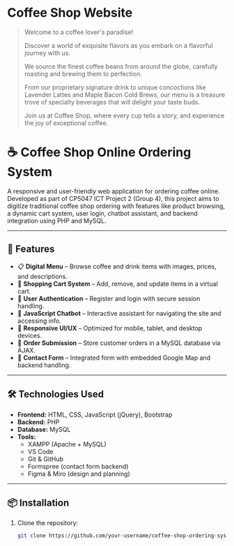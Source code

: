 # Coffee Shop Website

> Welcome to a coffee lover's paradise!
>
>Discover a world of exquisite flavors as you embark on a flavorful journey with us.
>
> We source the finest coffee beans from around the globe, carefully roasting and brewing them to perfection.
>
> From our proprietary signature drink to unique concoctions like Lavender Lattes and Maple Bacon Cold Brews, our menu is a treasure trove of specialty beverages that will delight your taste buds.
>
> Join us at Coffee Shop, where every cup tells a story, and experience the joy of exceptional coffee.
# ☕ Coffee Shop Online Ordering System

A responsive and user-friendly web application for ordering coffee online. Developed as part of CP5047 ICT Project 2 (Group 4), this project aims to digitize traditional coffee shop ordering with features like product browsing, a dynamic cart system, user login, chatbot assistant, and backend integration using PHP and MySQL.

---

## 🚀 Features

- 📋 **Digital Menu** – Browse coffee and drink items with images, prices, and descriptions.
- 🛒 **Shopping Cart System** – Add, remove, and update items in a virtual cart.
- 👤 **User Authentication** – Register and login with secure session handling.
- 🤖 **JavaScript Chatbot** – Interactive assistant for navigating the site and accessing info.
- 📱 **Responsive UI/UX** – Optimized for mobile, tablet, and desktop devices.
- 🧾 **Order Submission** – Store customer orders in a MySQL database via AJAX.
- 💬 **Contact Form** – Integrated form with embedded Google Map and backend handling.

---

## 🛠️ Technologies Used

- **Frontend:** HTML, CSS, JavaScript (jQuery), Bootstrap  
- **Backend:** PHP  
- **Database:** MySQL  
- **Tools:**  
  - XAMPP (Apache + MySQL)  
  - VS Code  
  - Git & GitHub  
  - Formspree (contact form backend)  
  - Figma & Miro (design and planning)

---

## 📦 Installation

1. Clone the repository:
   ```bash
   git clone https://github.com/your-username/coffee-shop-ordering-system.git
